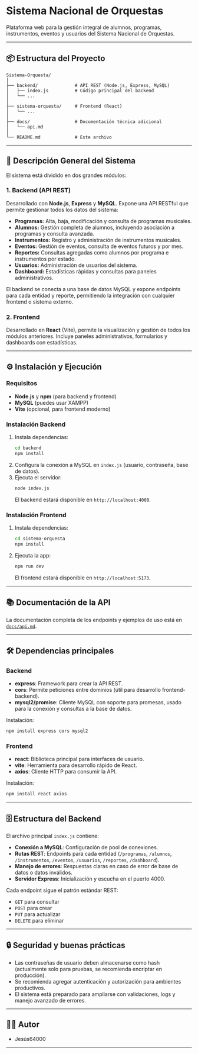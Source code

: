 # Sistema Nacional de Orquestas

Plataforma web para la gestión integral de alumnos, programas, instrumentos, eventos y usuarios del Sistema Nacional de Orquestas.

---

## 📦 Estructura del Proyecto

```
Sistema-Orquesta/
│
├── backend/              # API REST (Node.js, Express, MySQL)
│   ├── index.js          # Código principal del backend
│   └── ... 
│
├── sistema-orquesta/     # Frontend (React)
│   └── ...
│
├── docs/                 # Documentación técnica adicional
│   └── api.md
│
└── README.md             # Este archivo
```

---

## 🚀 Descripción General del Sistema

El sistema está dividido en dos grandes módulos:

### 1. Backend (API REST)
Desarrollado con **Node.js**, **Express** y **MySQL**. Expone una API RESTful que permite gestionar todos los datos del sistema:

- **Programas:** Alta, baja, modificación y consulta de programas musicales.
- **Alumnos:** Gestión completa de alumnos, incluyendo asociación a programas y consulta avanzada.
- **Instrumentos:** Registro y administración de instrumentos musicales.
- **Eventos:** Gestión de eventos, consulta de eventos futuros y por mes.
- **Reportes:** Consultas agregadas como alumnos por programa e instrumentos por estado.
- **Usuarios:** Administración de usuarios del sistema.
- **Dashboard:** Estadísticas rápidas y consultas para paneles administrativos.

El backend se conecta a una base de datos MySQL y expone endpoints para cada entidad y reporte, permitiendo la integración con cualquier frontend o sistema externo.

### 2. Frontend
Desarrollado en **React** (Vite), permite la visualización y gestión de todos los módulos anteriores. Incluye paneles administrativos, formularios y dashboards con estadísticas.

---

## ⚙️ Instalación y Ejecución

### Requisitos

- **Node.js** y **npm** (para backend y frontend)
- **MySQL** (puedes usar XAMPP)
- **Vite** (opcional, para frontend moderno)

### Instalación Backend

1. Instala dependencias:
   ```sh
   cd backend
   npm install
   ```
2. Configura la conexión a MySQL en `index.js` (usuario, contraseña, base de datos).
3. Ejecuta el servidor:
   ```sh
   node index.js
   ```
   El backend estará disponible en `http://localhost:4000`.

### Instalación Frontend

1. Instala dependencias:
   ```sh
   cd sistema-orquesta
   npm install
   ```
2. Ejecuta la app:
   ```sh
   npm run dev
   ```
   El frontend estará disponible en `http://localhost:5173`.

---

## 📚 Documentación de la API

La documentación completa de los endpoints y ejemplos de uso está en [`docs/api.md`](docs/api.md).

---

## 🛠️ Dependencias principales

### Backend

- **express**: Framework para crear la API REST.
- **cors**: Permite peticiones entre dominios (útil para desarrollo frontend-backend).
- **mysql2/promise**: Cliente MySQL con soporte para promesas, usado para la conexión y consultas a la base de datos.

Instalación:
```sh
npm install express cors mysql2
```

### Frontend

- **react**: Biblioteca principal para interfaces de usuario.
- **vite**: Herramienta para desarrollo rápido de React.
- **axios**: Cliente HTTP para consumir la API.

Instalación:
```sh
npm install react axios
```

---

## 🗄️ Estructura del Backend

El archivo principal `index.js` contiene:

- **Conexión a MySQL**: Configuración de pool de conexiones.
- **Rutas REST**: Endpoints para cada entidad (`/programas`, `/alumnos`, `/instrumentos`, `/eventos`, `/usuarios`, `/reportes`, `/dashboard`).
- **Manejo de errores**: Respuestas claras en caso de error de base de datos o datos inválidos.
- **Servidor Express**: Inicialización y escucha en el puerto 4000.

Cada endpoint sigue el patrón estándar REST:  
- `GET` para consultar  
- `POST` para crear  
- `PUT` para actualizar  
- `DELETE` para eliminar

---

## 🔒 Seguridad y buenas prácticas

- Las contraseñas de usuario deben almacenarse como hash (actualmente solo para pruebas, se recomienda encriptar en producción).
- Se recomienda agregar autenticación y autorización para ambientes productivos.
- El sistema está preparado para ampliarse con validaciones, logs y manejo avanzado de errores.

---

## 👨‍💻 Autor

- Jesús64000

---